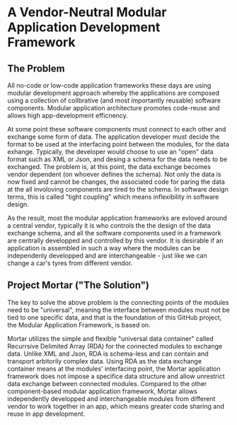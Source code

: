 # A Vendor-Neutral Modular Application Development Framework

## The Problem

All no-code or low-code application frameworks these days are using modular development approach whereby the applications are composed using a collection of collbrative (and most importantly reusable) software components. Modular application architecture promotes code-reuse and allows high app-development efficnency.

At some point these software components must connect to each other and exchange some form of data. The application developer must decide the format to be used at the interfacing point between the modules, for the data exhange. Typically, the developer would choose to use an "open" data format such as XML or Json, and desing a schema for the data needs to be exchanged. The problem is, at this point, the data exchange becomes vendor dependent (on whoever defines the schema). Not only the data is now fixed and cannot be changes, the associated code for paring the data at the all involoving components are tired to the schema. In software design terms, this is called "tight coupling" which means inflexibility in software design.

As the result, most the modular application frameworks are evloved around a central vendor, typically it is who controls the the design of the data exchange schema, and all the software components used in a framework are centrally developped and controlled by this vendor. It is desirable if an application is assembled in such a way where the modules can be independenly developped and are interchangeable - just like we can change a car's tyres from different vendor. 

## Project Mortar ("The Solution")

The key to solve the above problem is the connecting points of the modules need to be "universal", meaning the interface between modules must not be tied to one specific data, and that is the foundation of this GitHub project, the Modular Application Framework, is based on.

Mortar utilizes the simple and flexible "universal data container" called Recurrsive Delimited Array (RDA) for the connected modules to exchange data. Unlike XML and Json, RDA is schema-less and can contain and transport arbitorily complex data. Using RDA as the data exchange container means at the modules' interfacing point, the Mortar application framework does not impose a specifice data structure and allow unrestrict data exchange between connected modules. Compared to the other component-based modular application framework, Mortar allows independently developped and interchangeable modules from different vendor to work together in an app, which means  greater code sharing and reuse in app development.

